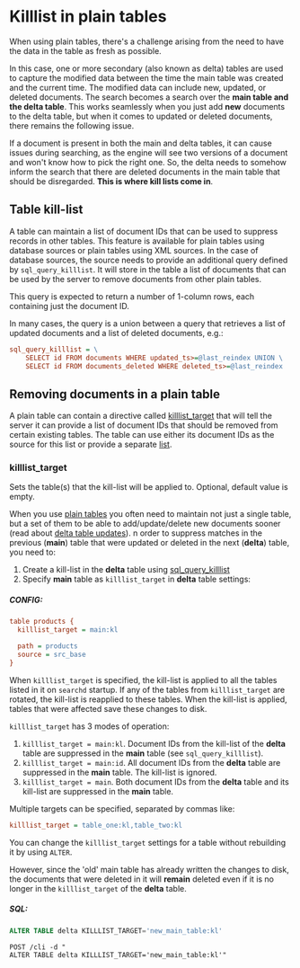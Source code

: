 # Killlist in plain tables

When using plain tables, there's a challenge arising from the need to have the data in the table as fresh as possible.

In this case, one or more secondary (also known as delta) tables are used to capture the modified data between the time the main table was created and the current time. The modified data can include new, updated, or deleted documents. The search becomes a search over the **main table and the delta table**. This works seamlessly when you just add **new** documents to the delta table, but when it comes to updated or deleted documents, there remains the following issue.

If a document is present in both the main and delta tables, it can cause issues during searching, as the engine will see two versions of a document and won't know how to pick the right one. So, the delta needs to somehow inform the search that there are deleted documents in the main table that should be disregarded. **This is where kill lists come in**.

## Table kill-list
A table can maintain a list of document IDs that can be used to suppress records in other tables. This feature is available for plain tables using database sources or plain tables using XML sources. In the case of database sources, the source needs to provide an additional query defined by `sql_query_killlist`. It will store in the table a list of documents that can be used by the server to remove documents from other plain tables.

This query is expected to return a number of 1-column rows, each containing just the document ID.

In many cases, the query is a union between a query that retrieves a list of updated documents and a list of deleted documents, e.g.:

```ini
sql_query_killlist = \
    SELECT id FROM documents WHERE updated_ts>=@last_reindex UNION \
    SELECT id FROM documents_deleted WHERE deleted_ts>=@last_reindex
```

## Removing documents in a plain table
A plain table can contain a directive called [killlist_target](../../../Creating_a_table/Local_tables/Plain_and_real-time_table_settings.md#killlist_target) that will tell the server it can provide a list of document IDs that should be removed from certain existing tables. The table can use either its document IDs as the source for this list or provide a separate [list](../../../Data_creation_and_modification/Adding_data_from_external_storages/Adding_data_to_tables/Killlist_in_plain_tables.md#Table-kill-list).

### killlist_target

<!-- example killlist_target 1 -->
Sets the table(s) that the kill-list will be applied to. Optional, default value is empty.

When you use [plain tables](../../../Creating_a_table/Local_tables/Plain_table.md) you often need to maintain not just a single table, but a set of them to be able to add/update/delete new documents sooner (read about [delta table updates](../../../Data_creation_and_modification/Adding_data_from_external_storages/Main_delta.md)). n order to suppress matches in the previous (**main**) table that were updated or deleted in the next (**delta**) table, you need to:

1.  Create a kill-list in the **delta** table using [sql_query_killlist](../../../Data_creation_and_modification/Adding_data_from_external_storages/Adding_data_to_tables/Killlist_in_plain_tables.md#Table-kill-list)
2.  Specify **main** table as `killlist_target` in **delta** table settings:


<!-- intro -->
##### CONFIG:

<!-- request CONFIG -->

```ini
table products {
  killlist_target = main:kl

  path = products
  source = src_base
}
```
<!-- end -->

When `killlist_target`  is specified, the kill-list is applied to all the tables listed in it on `searchd` startup. If any of the tables from `killlist_target` are rotated, the kill-list is reapplied to these tables. When the kill-list is applied, tables that were affected save these changes to disk.

`killlist_target` has 3 modes of operation:

1.  `killlist_target = main:kl`. Document IDs from the kill-list of the **delta** table are suppressed in the **main** table (see `sql_query_killlist`).
2.  `killlist_target = main:id`. All document IDs from the **delta** table are suppressed in the **main** table. The kill-list is ignored.
3.  `killlist_target = main`. Both document IDs from the **delta** table and its kill-list are suppressed in the **main** table.

Multiple targets can be specified, separated by commas like:

```ini
killlist_target = table_one:kl,table_two:kl
```

<!-- example killlist_target 2 -->
You can change the `killlist_target`  settings for a table without rebuilding it by using `ALTER`.

However, since the 'old' main table has already written the changes to disk, the documents that were deleted in it will **remain** deleted even if it is no longer in the `killlist_target` of the **delta** table.


<!-- intro -->
##### SQL:

<!-- request SQL -->

```sql
ALTER TABLE delta KILLLIST_TARGET='new_main_table:kl'
```

<!-- request HTTP -->

```http
POST /cli -d "
ALTER TABLE delta KILLLIST_TARGET='new_main_table:kl'"
```
<!-- end -->
<!-- proofread -->